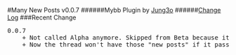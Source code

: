 #Many New Posts v0.0.7
######Mybb Plugin by [Jung3o](https://github.com/jung3o)
######[Change Log](https://github.com/jung3o/Many-New-Posts/blob/master/changelog.txt)
###Recent Change
<pre>0.0.7
	+ Not called Alpha anymore. Skipped from Beta because it looks stable now.
	+ Now the thread won't have those "new posts" if it passes over how many days (Admin CP -> Settings -> Show Thread Options)</pre>